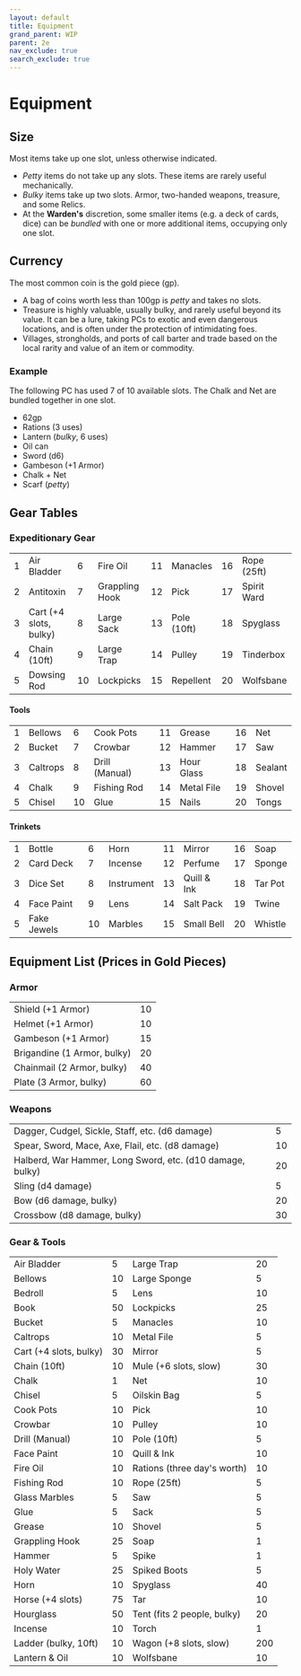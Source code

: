 ```yaml
---
layout: default
title: Equipment
grand_parent: WIP
parent: 2e
nav_exclude: true
search_exclude: true
---
```


# Equipment

## Size

Most items take up one slot, unless otherwise indicated. 

- _Petty_ items do not take up any slots. These items are rarely useful mechanically. 
- _Bulky_ items take up two slots. Armor, two-handed weapons, treasure, and some Relics.
- At the **Warden's** discretion, some smaller items (e.g. a deck of cards, dice) can be _bundled_ with one or more additional items, occupying only one slot.

## Currency

The most common coin is the gold piece (gp). 
- A bag of coins worth less than 100gp is _petty_ and takes no slots.
- Treasure is highly valuable, usually bulky, and rarely useful beyond its value. It can be a lure, taking PCs to exotic and even dangerous locations, and is often under the protection of intimidating foes.
- Villages, strongholds, and ports of call barter and trade based on the local rarity and value of an item or commodity.

### Example

The following PC has used 7 of 10 available slots. The Chalk and Net are bundled together in one slot.

- 62gp
- Rations (3 uses)
- Lantern (_bulky_, 6 uses)
- Oil can
- Sword (d6)
- Gambeson (+1 Armor)
- Chalk + Net 
- Scarf (_petty_)

## Gear Tables 

### Expeditionary Gear

|     |                        |     |                |     |             |     |             |
| --- | ---------------------- | --- | -------------- | --- | ----------- | --- | ----------- |
| 1   | Air Bladder            | 6   | Fire Oil       | 11  | Manacles    | 16  | Rope (25ft) |
| 2   | Antitoxin              | 7   | Grappling Hook | 12  | Pick        | 17  | Spirit Ward |
| 3   | Cart (+4 slots, bulky) | 8   | Large Sack     | 13  | Pole (10ft) | 18  | Spyglass    |
| 4   | Chain (10ft)           | 9   | Large Trap     | 14  | Pulley      | 19  | Tinderbox   |
| 5   | Dowsing Rod            | 10  | Lockpicks      | 15  | Repellent   | 20  | Wolfsbane   |

#### Tools

|     |          |     |                |     |            |     |         |
| --- | -------- | --- | -------------- | --- | ---------- | --- | ------- |
| 1   | Bellows  | 6   | Cook Pots      | 11  | Grease     | 16  | Net     |
| 2   | Bucket   | 7   | Crowbar        | 12  | Hammer     | 17  | Saw     |
| 3   | Caltrops | 8   | Drill (Manual) | 13  | Hour Glass | 18  | Sealant |
| 4   | Chalk    | 9   | Fishing Rod    | 14  | Metal File | 19  | Shovel  |
| 5   | Chisel   | 10  | Glue           | 15  | Nails      | 20  | Tongs   |

#### Trinkets

|     |             |     |            |     |             |     |         |
| --- | ----------- | --- | ---------- | --- | ----------- | --- | ------- |
| 1   | Bottle      | 6   | Horn       | 11  | Mirror      | 16  | Soap    |
| 2   | Card Deck   | 7   | Incense    | 12  | Perfume     | 17  | Sponge  |
| 3   | Dice Set    | 8   | Instrument | 13  | Quill & Ink | 18  | Tar Pot |
| 4   | Face Paint  | 9   | Lens       | 14  | Salt Pack   | 19  | Twine   |
| 5   | Fake Jewels | 10  | Marbles    | 15  | Small Bell  | 20  | Whistle |

## Equipment List (Prices in Gold Pieces)  

### Armor

|                             |     |
| --------------------------- | --- |
| Shield (+1 Armor)           | 10  |
| Helmet (+1 Armor)           | 10  |
| Gambeson (+1 Armor)         | 15  |
| Brigandine (1 Armor, bulky) | 20  |
| Chainmail (2 Armor, bulky)  | 40  |
| Plate (3 Armor, bulky)      | 60  |

### Weapons

|                                                            |     |
| ---------------------------------------------------------- | --- |
| Dagger, Cudgel, Sickle,  Staff, etc. (d6  damage)          | 5   |
| Spear, Sword, Mace, Axe,  Flail, etc. (d8 damage)          | 10  |
| Halberd, War Hammer, Long  Sword, etc. (d10 damage, bulky) | 20  |
| Sling (d4  damage)                                         | 5   |
| Bow  (d6  damage, bulky)                                   | 20  |
| Crossbow (d8  damage, bulky)                               | 30  |

### Gear & Tools

|                        |     |                             |     |
| ---------------------- | --- | --------------------------- | --- |
| Air Bladder            | 5   | Large Trap                  | 20  |
| Bellows                | 10  | Large Sponge                | 5   |
| Bedroll                | 5   | Lens                        | 10  |
| Book                   | 50  | Lockpicks                   | 25  |
| Bucket                 | 5   | Manacles                    | 10  |
| Caltrops               | 10  | Metal File                  | 5   |
| Cart (+4 slots, bulky) | 30  | Mirror                      | 5   |
| Chain (10ft)           | 10  | Mule (+6 slots, slow)       | 30  |
| Chalk                  | 1   | Net                         | 10  |
| Chisel                 | 5   | Oilskin Bag                 | 5   |
| Cook Pots              | 10  | Pick                        | 10  |
| Crowbar                | 10  | Pulley                      | 10  |
| Drill (Manual)         | 10  | Pole (10ft)                 | 5   |
| Face Paint             | 10  | Quill & Ink                 | 10  |
| Fire Oil               | 10  | Rations (three day's worth) | 10  |
| Fishing Rod            | 10  | Rope (25ft)                 | 5   |
| Glass Marbles          | 5   | Saw                         | 5   |
| Glue                   | 5   | Sack                        | 5   |
| Grease                 | 10  | Shovel                      | 5   |
| Grappling Hook         | 25  | Soap                        | 1   |
| Hammer                 | 5   | Spike                       | 1   |
| Holy Water             | 25  | Spiked Boots                | 5   |
| Horn                   | 10  | Spyglass                    | 40  |
| Horse (+4 slots)       | 75  | Tar                         | 10  |
| Hourglass              | 50  | Tent (fits 2 people, bulky) | 20  |
| Incense                | 10  | Torch                       | 1   |
| Ladder (bulky, 10ft)   | 10  | Wagon (+8 slots, slow)      | 200 |
| Lantern & Oil          | 10  | Wolfsbane                   | 10  |
